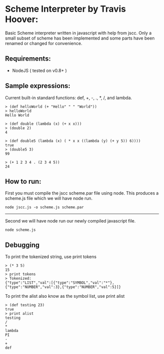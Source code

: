 Scheme Interpreter by Travis Hoover:
======

Basic Scheme interpreter written in javascript with help from jscc. Only a small subset of scheme has been implemented and some parts have been renamed or changed for convenience.

Requirements:
--------
* NodeJS ( tested on v0.8+ )

Sample expressions:
--------
Current built-in standard functions: def, +, -, ., *, /,  and lambda.

<pre><code>> (def helloWorld (+ "Hello" " " "World"))
> helloWorld
Hello World
</code></pre>

<pre><code>> (def double (lambda (x) (+ x x)))
> (double 2)
4
</code></pre>

<pre><code>> (def double5 (lambda (x) ( * x x ((lambda (y) (+ y 5)) 6))))
true
> (double5 3)
99
</code></pre>

<pre><code>> (+ 1 2 3 4 . (2 3 4 5))
24
</code></pre>


How to run:
--------

First you must compile the jscc scheme.par file using node. This produces a scheme.js file which we will have node run.

<code>node jscc.js -o scheme.js scheme.par</code>

--------

Second we will have node run our newly compiled javascript file.

<code>node scheme.js</code>


Debugging
--------

To print the tokenized string, use print tokens
<pre><code>> (* 3 5)
15
> print tokens 
> Tokenized: 
{"type":"LIST","val":[{"type":"SYMBOL","val":"*"},{"type":"NUMBER","val":3},{"type":"NUMBER","val":5}]}
</code></pre>

To print the alist also know as the symbol list, use print alist
<pre><code>> (def testing 23)    
true
> print alist
testing
/
*
lambda
PI
-
+
def
</code></pre>